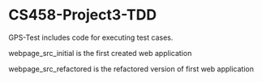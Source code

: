 # CS458-Project3-TDD

GPS-Test includes code for executing test cases.

webpage_src_initial is the first created web application

webpage_src_refactored is the refactored version of first web application
